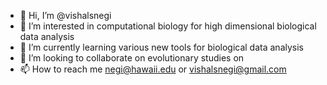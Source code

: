 - 👋 Hi, I’m @vishalsnegi
- 👀 I’m interested in computational biology for high dimensional biological data analysis
- 🌱 I’m currently learning various new tools for biological data analysis
- 💞️ I’m looking to collaborate on evolutionary studies on 
- 📫 How to reach me negi@hawaii.edu or vishalsnegi@gmail.com

<!---
vishalsnegi/vishalsnegi is a ✨ special ✨ repository because its `README.md` (this file) appears on your GitHub profile.
You can click the Preview link to take a look at your changes.
--->
